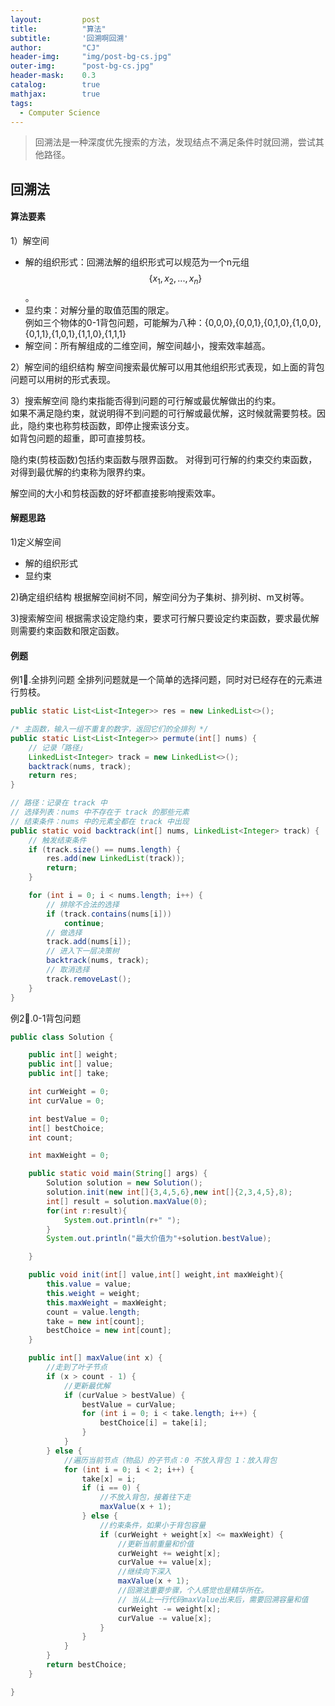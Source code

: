 ```yaml
---
layout: 		post
title: 			"算法"
subtitle: 		'回溯啊回溯'
author: 		"CJ"
header-img: 	"img/post-bg-cs.jpg"
outer-img:		"post-bg-cs.jpg"
header-mask: 	0.3
catalog: 		true
mathjax:        true
tags:
  - Computer Science
---
```

> 回溯法是一种深度优先搜索的方法，发现结点不满足条件时就回溯，尝试其他路径。

## 回溯法
#### 算法要素
1）解空间  
- 解的组织形式：回溯法解的组织形式可以规范为一个n元组$$\{x_1,x_2,...,x_n\}$$。  
- 显约束：对解分量的取值范围的限定。  
例如三个物体的0-1背包问题，可能解为八种：{0,0,0},{0,0,1},{0,1,0},{1,0,0},{0,1,1},{1,0,1},{1,1,0},{1,1,1}  
- 解空间：所有解组成的二维空间，解空间越小，搜索效率越高。  

2）解空间的组织结构
解空间搜索最优解可以用其他组织形式表现，如上面的背包问题可以用树的形式表现。

3）搜索解空间
隐约束指能否得到问题的可行解或最优解做出的约束。  
如果不满足隐约束，就说明得不到问题的可行解或最优解，这时候就需要剪枝。因此，隐约束也称剪枝函数，即停止搜索该分支。  
如背包问题的超重，即可直接剪枝。

隐约束(剪枝函数)包括约束函数与限界函数。
对得到可行解的约束交约束函数，对得到最优解的约束称为限界约束。

解空间的大小和剪枝函数的好坏都直接影响搜索效率。

#### 解题思路
1)定义解空间  
- 解的组织形式
- 显约束

2)确定组织结构
根据解空间树不同，解空间分为子集树、排列树、m叉树等。

3)搜索解空间
根据需求设定隐约束，要求可行解只要设定约束函数，要求最优解则需要约束函数和限定函数。

#### 例题
例1🌰.全排列问题
全排列问题就是一个简单的选择问题，同时对已经存在的元素进行剪枝。
```java
public static List<List<Integer>> res = new LinkedList<>();

/* 主函数，输入一组不重复的数字，返回它们的全排列 */
public static List<List<Integer>> permute(int[] nums) {
	// 记录「路径」
	LinkedList<Integer> track = new LinkedList<>();
	backtrack(nums, track);
	return res;
}

// 路径：记录在 track 中
// 选择列表：nums 中不存在于 track 的那些元素
// 结束条件：nums 中的元素全都在 track 中出现
public static void backtrack(int[] nums, LinkedList<Integer> track) {
	// 触发结束条件
	if (track.size() == nums.length) {
		res.add(new LinkedList(track));
		return;
	}	

	for (int i = 0; i < nums.length; i++) {
		// 排除不合法的选择
		if (track.contains(nums[i]))
			continue;
		// 做选择
		track.add(nums[i]);
		// 进入下一层决策树
		backtrack(nums, track);
		// 取消选择
		track.removeLast();
	}
}

```

例2🌰.0-1背包问题

```java
public class Solution {

    public int[] weight;
    public int[] value;
    public int[] take;

    int curWeight = 0;
    int curValue = 0;

    int bestValue = 0;
    int[] bestChoice;
    int count;

    int maxWeight = 0;

    public static void main(String[] args) {
        Solution solution = new Solution();
        solution.init(new int[]{3,4,5,6},new int[]{2,3,4,5},8);
        int[] result = solution.maxValue(0);
        for(int r:result){
            System.out.println(r+" ");
        }
        System.out.println("最大价值为"+solution.bestValue);

    }

    public void init(int[] value,int[] weight,int maxWeight){
        this.value = value;
        this.weight = weight;
        this.maxWeight = maxWeight;
        count = value.length;
        take = new int[count];
        bestChoice = new int[count];
    }

    public int[] maxValue(int x) {
        //走到了叶子节点
        if (x > count - 1) {
            //更新最优解
            if (curValue > bestValue) {
                bestValue = curValue;
                for (int i = 0; i < take.length; i++) {
                    bestChoice[i] = take[i];
                }
            }
        } else {
            //遍历当前节点（物品）的子节点：0 不放入背包 1：放入背包
            for (int i = 0; i < 2; i++) {
                take[x] = i;
                if (i == 0) {
                    //不放入背包，接着往下走
                    maxValue(x + 1);
                } else {
                    //约束条件，如果小于背包容量
                    if (curWeight + weight[x] <= maxWeight) {
                        //更新当前重量和价值
                        curWeight += weight[x];
                        curValue += value[x];
                        //继续向下深入
                        maxValue(x + 1);
                        //回溯法重要步骤，个人感觉也是精华所在。
                        // 当从上一行代码maxValue出来后，需要回溯容量和值
                        curWeight -= weight[x];
                        curValue -= value[x];
                    }
                }
            }
        }
        return bestChoice;
    }

}
```